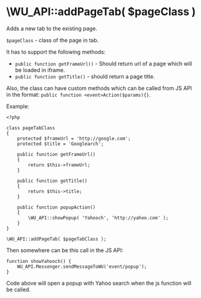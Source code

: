 \WU_API::addPageTab( $pageClass )
===

Adds a new tab to the existing page.

`$pageClass` - class of the page in tab.

It has to support the following methods:

*  `public function getFrameUrl()` - Should return url of a page which will be loaded in iframe.
*  `public function getTitle()` - should return a page title.

Also, the class can have custom methods which can be called from JS API in the format: `public function <event>Action($params){}`.

Example:

```
<?php

class pageTabClass
{
    protected $frameUrl = 'http://google.com';
    protected $title = 'Googlearch';
	
	public function getFrameUrl()
	{
		return $this->frameUrl;
	}
	
	public function getTitle()
	{
		return $this->title;
	}
    
    public function popupAction()
    {
        \WU_API::showPopup( 'Yahooch', 'http://yahoo.com' );
    }
}

\WU_API::addPageTab( $pageTabClass );
```

Then somewhere  can be this call in the JS API:

```
function showYahooch() {
    WU_API.Messenger.sendMessageToWU('event/popup');
}
```

Code above will open a popup with Yahoo search when the js function will be called.